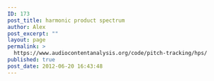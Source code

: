 ```yaml
---
ID: 173
post_title: harmonic product spectrum
author: Alex
post_excerpt: ""
layout: page
permalink: >
  https://www.audiocontentanalysis.org/code/pitch-tracking/hps/
published: true
post_date: 2012-06-20 16:43:48
---
```

<script src="https://gist-it.appspot.com/https://github.com/alexanderlerch/ACA-Code/blob/master/PitchSpectralHps.m">
</script>